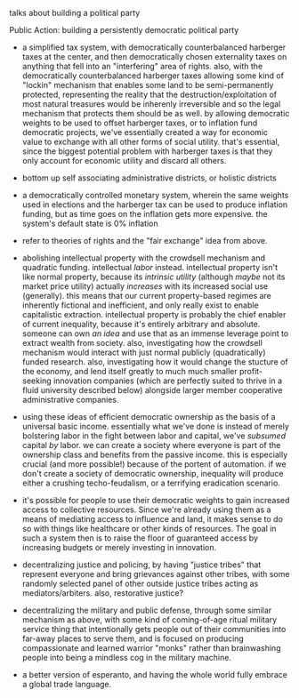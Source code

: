 talks about building a political party

Public Action: building a persistently democratic political party




- a simplified tax system, with democratically counterbalanced harberger taxes at the center, and then democratically chosen externality taxes on anything that fell into an "interfering" area of rights. also, with the democratically counterbalanced harberger taxes allowing some kind of "lockin" mechanism that enables some land to be semi-permanently protected, representing the reality that the destruction/exploitation of most natural treasures would be inherenly irreversible and so the legal mechanism that protects them should be as well.
  by allowing democratic weights to be used to offset harberger taxes, or to inflation fund democratic projects, we've essentially created a way for economic value to exchange with all other forms of social utility. that's essential, since the biggest potential problem with harberger taxes is that they only account for economic utility and discard all others.

- bottom up self associating administrative districts, or holistic districts

- a democratically controlled monetary system, wherein the same weights used in elections and the harberger tax can be used to produce inflation funding, but as time goes on the inflation gets more expensive. the system's default state is 0% inflation

- refer to theories of rights and the "fair exchange" idea from above.

- abolishing intellectual property with the crowdsell mechanism and quadratic funding. intellectual *labor* instead. intellectual property isn't like normal property, because its *intrinsic utility* (although *maybe* not its market price utility) actually *increases* with its increased social use (generally). this means that our current property-based regimes are inherently fictional and inefficient, and only really exist to enable capitalistic extraction. intellectual property is probably the chief enabler of current inequality, because it's entirely arbitrary and absolute. someone can own *an idea* and use that as an immense leverage point to extract wealth from society. also, investigating how the crowdsell mechanism would interact with just normal publicly (quadratically) funded research. also, investigating how it would change the stucture of the economy, and lend itself greatly to much much smaller profit-seeking innovation companies (which are perfectly suited to thrive in a fluid university described below) alongside larger member cooperative administrative companies.

- using these ideas of efficient democratic ownership as the basis of a universal basic income. essentially what we've done is instead of merely bolstering labor in the fight between labor and capital, we've *subsumed* capital *by* labor. we can create a society where everyone is part of the ownership class and benefits from the passive income. this is especially crucial (and more possible!) because of the portent of automation. if we don't create a society of democratic ownership, inequality will produce either a crushing techo-feudalism, or a terrifying eradication scenario.

- it's possible for people to use their democratic weights to gain increased access to collective resources. Since we're already using them as a means of mediating access to influence and land, it makes sense to do so with things like healthcare or other kinds of resources. The goal in such a system then is to raise the floor of guaranteed access by increasing budgets or merely investing in innovation.

- decentralizing justice and policing, by having "justice tribes" that represent everyone and bring grievances against other tribes, with some randomly selected panel of other outside justice tribes acting as mediators/arbiters. also, restorative justice?

- decentralizing the military and public defense, through some similar mechanism as above, with some kind of coming-of-age ritual military service thing that intentionally gets people out of their communities into far-away places to serve them, and is focused on producing compassionate and learned warrior "monks" rather than brainwashing people into being a mindless cog in the military machine.

- a better version of esperanto, and having the whole world fully embrace a global trade language.
